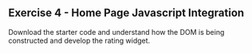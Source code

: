 ## Exercise 4 - Home Page Javascript Integration

Download the starter code and understand how the DOM is being constructed and develop the rating widget.
